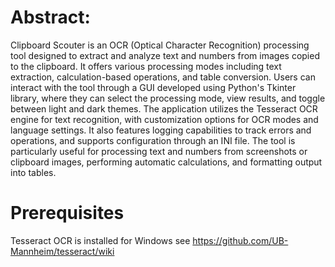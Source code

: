 # Abstract:

Clipboard Scouter is an OCR (Optical Character Recognition) processing tool designed to extract and analyze text and numbers from images copied to the clipboard. It offers various processing modes including text extraction, calculation-based operations, and table conversion. Users can interact with the tool through a GUI developed using Python's Tkinter library, where they can select the processing mode, view results, and toggle between light and dark themes. The application utilizes the Tesseract OCR engine for text recognition, with customization options for OCR modes and language settings. It also features logging capabilities to track errors and operations, and supports configuration through an INI file. The tool is particularly useful for processing text and numbers from screenshots or clipboard images, performing automatic calculations, and formatting output into tables.

# Prerequisites
Tesseract OCR is installed
for Windows see https://github.com/UB-Mannheim/tesseract/wiki
